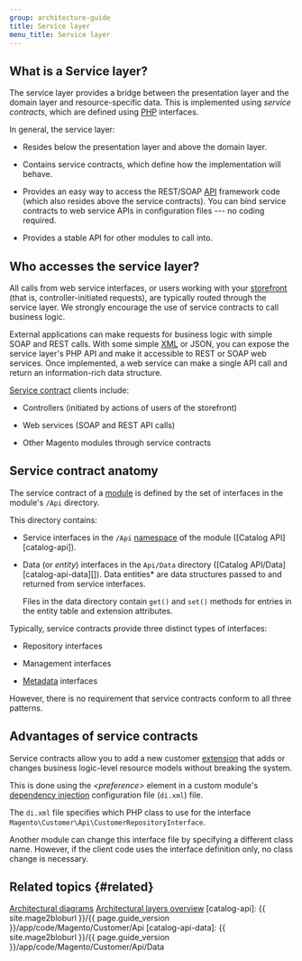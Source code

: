```yaml
---
group: architecture-guide
title: Service layer
menu_title: Service layer
---
```


## What is a Service layer?

The service layer provides a bridge between the presentation layer and the domain layer and resource-specific data.
This is implemented using *service contracts*, which are defined using [PHP](https://glossary.magento.com/php) interfaces.

In general, the service layer:

* Resides below the presentation layer and above the domain layer.

* Contains service contracts, which define how the implementation will behave.

* Provides an easy way to access the REST/SOAP [API](https://glossary.magento.com/api) framework code (which also resides above the service contracts). You can bind service contracts to web service APIs in configuration files --- no coding required.

* Provides a stable API for other modules to call into.

## Who accesses the service layer?

All calls from web service interfaces, or users working with your [storefront](https://glossary.magento.com/storefront) (that is, controller-initiated requests), are typically routed through the service layer.
We strongly encourage the use of service contracts to call business logic.

External applications can make requests for business logic with simple SOAP and REST calls.
With some simple [XML](https://glossary.magento.com/xml) or JSON, you can expose the service layer's PHP API and make it accessible to REST or SOAP web services.
Once implemented, a web service can make a single API call and return an information-rich data structure.

[Service contract](https://glossary.magento.com/service-contract) clients include:

* Controllers (initiated by actions of users of the storefront)

* Web services (SOAP and REST API calls)

* Other Magento modules through service contracts

## Service contract anatomy

The service contract of a [module](https://glossary.magento.com/module) is defined by the set of interfaces in the module's `/Api` directory.

This directory contains:

* Service interfaces in the `/Api` [namespace](https://glossary.magento.com/namespace) of the module ([Catalog API][catalog-api]).

* Data (or *entity*) interfaces in the `Api/Data` directory ([Catalog API/Data][catalog-api-data][]).
  Data entities* are data structures passed to and returned from service interfaces.

  Files in the data directory contain `get()` and `set()` methods for entries in the entity table and extension attributes.

Typically, service contracts provide three distinct types of interfaces:

* Repository interfaces

* Management interfaces

* [Metadata](https://glossary.magento.com/metadata) interfaces

However, there is no requirement that service contracts conform to all three patterns.

## Advantages of service contracts

Service contracts allow you to add a new customer [extension](https://glossary.magento.com/extension) that adds or changes business logic-level resource models without breaking the system.

This is done using the *&lt;preference&gt;* element in a custom module's [dependency injection](https://glossary.magento.com/dependency-injection) configuration file (`di.xml`) file.

The `di.xml` file specifies which PHP class to use for the interface `Magento\Customer\Api\CustomerRepositoryInterface`.

Another module can change this interface file by specifying a different class name.
However, if the client code uses the interface definition only, no class change is necessary.

## Related topics {#related}

[Architectural diagrams]({{page.baseurl}}/architecture/archi_perspectives/arch_diagrams.html)
[Architectural layers overview]({{page.baseurl}}/architecture/archi_perspectives/ALayers_intro.html)
[catalog-api]: {{ site.mage2bloburl }}/{{ page.guide_version }}/app/code/Magento/Customer/Api
[catalog-api-data]: {{ site.mage2bloburl }}/{{ page.guide_version }}/app/code/Magento/Customer/Api/Data
